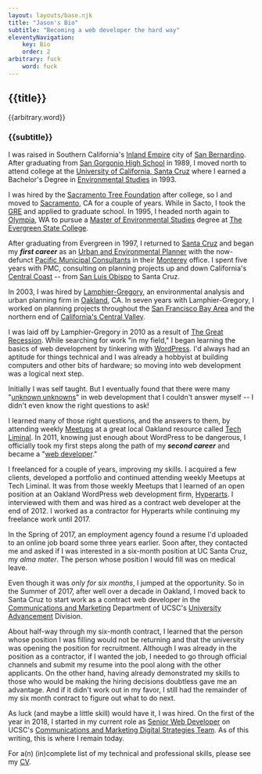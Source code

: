 ```yaml
---
layout: layouts/base.njk
title: "Jason's Bio"
subtitle: "Becoming a web developer the hard way"
eleventyNavigation:
	key: Bio
	order: 2
arbitrary: fuck
	word: fuck
---
```


## {{title}}

{{arbitrary.word}}

### {{subtitle}}

I was raised in Southern California's [Inland Empire](https://en.wikipedia.org/wiki/Inland_Empire) city of [San Bernardino](https://www.sbcity.org/). After graduating from [San Gorgonio High School](https://sangorgonio.sbcusd.com/) in 1989, I moved north to attend college at the [University of California, Santa Cruz](https://ucsc.edu) where I earned a Bachelor's Degree in [Environmental Studies](https://envs.ucsc.edu/) in 1993.

I was hired by the [Sacramento Tree Foundation](https://sactree.org/) after college, so I and moved to [Sacramento](https://www.cityofsacramento.gov/), CA for a couple of years. While in Sacto, I took the [GRE](https://www.ets.org/gre.html) and applied to graduate school. In 1995, I headed north again to [Olympia](https://www.olympiawa.gov/), WA to pursue a [Master of Environmental Studies](https://www.evergreen.edu/academics/graduate-studies/master-environmental-studies) degree at [The Evergreen State College](https://www.evergreen.edu/).

After graduating from Evergreen in 1997, I returned to [Santa Cruz](https://www.cityofsantacruz.com/) and began my ***first career*** as an [Urban and Environmental Planner](../curriculum-vitae/#urban-planning) with the now-defunct [Pacific Municipal Consultants](https://pitchbook.com/profiles/company/108326-44#overview) in their [Monterey](https://monterey.gov/) office. I spent five years with PMC, consulting on planning projects up and down California's [Central Coast](https://en.wikipedia.org/wiki/Central_Coast_(California)) -- from [San Luis Obispo](https://www.slocity.org/) to Santa Cruz.

In 2003, I was hired by [Lamphier-Gregory](https://lamphier-gregory.com/), an environmental analysis and urban planning firm in [Oakland](https://www.oaklandca.gov/), CA. In seven years with Lamphier-Gregory, I worked on planning projects throughout the [San Francisco Bay Area](https://en.wikipedia.org/wiki/San_Francisco_Bay_Area) and the northern end of [California's Central Valley](https://ca.water.usgs.gov/projects/central-valley/about-central-valley.html).

I was laid off by Lamphier-Gregory in 2010 as a result of [The Great Recession](https://www.federalreservehistory.org/essays/great-recession-and-its-aftermath). While searching for work "in my field," I began learning the basics of web development by tinkering with [WordPress](https://wordpress.org/). I'd always had an aptitude for things technical and I was already a hobbyist at building computers and other bits of hardware; so moving into web development was a logical next step.

Initially I was self taught. But I eventually found that there were many "[unknown unknowns](https://en.wikipedia.org/wiki/There_are_unknown_unknowns)" in web development that I couldn't answer myself -- I didn't even know the right questions to ask!

I learned many of those right questions, and the answers to them, by attending weekly [Meetups](https://www.meetup.com/) at a great local Oakland resource called [Tech Liminal](https://techliminal.com/). In 2011, knowing just enough about WordPress to be dangerous, I officially took my first steps along the path of my ***second career*** and became a "[web developer](../curriculum-vitae/#web-development)."

I freelanced for a couple of years, improving my skills. I acquired a few clients, developed a portfolio and continued attending weekly Meetups at Tech Liminal. It was from those weekly Meetups that I learned of an open position at an Oakland WordPress web development firm, [Hyperarts](https://www.hyperarts.com/). I interviewed with them and was hired as a contract web developer at the end of 2012. I worked as a contractor for Hyperarts while continuing my freelance work until 2017.

In the Spring of 2017, an employment agency found a resume I'd uploaded to an online job board some three years earlier. Soon after, they contacted me and asked if I was interested in a six-month position at UC Santa Cruz, my *alma mater*. The person whose position I would fill was on medical leave.

Even though it was *only for six months*, I jumped at the opportunity. So in the Summer of 2017, after well over a decade in Oakland, I moved back to Santa Cruz to start work as a contract web developer in the [Communications and Marketing](https://communications.ucsc.edu/) Department of UCSC's [University Advancement](https://advancement.ucsc.edu/) Division.

About half-way through my six-month contract, I learned that the person whose position I was filling would not be returning and that the university was opening the position for recruitment. Although I was already in the position as a contractor, if I wanted the job, I needed to go through official channels and submit my resume into the pool along with the other applicants. On the other hand, having already demonstrated my skills to those who would be making the hiring decisions doubtless gave me an advantage. And if it didn't work out in my favor, I still had the remainder of my six month contract to figure out what to do next.

As luck (and maybe a little skill) would have it, I was hired. On the first of the year in 2018, I started in my current role as [Senior Web Developer](https://campusdirectory.ucsc.edu/cd_detail?uid=jchafin) on UCSC's [Communications and Marketing Digital Strategies Team](https://advancement.ucsc.edu/about/the-team/communications-and-marketing/#digital-strategies). As of this writing, this is where I remain today.

For a(n) (in)complete list of my technical and professional skills, please see my [CV](/about/curriculum-vitae).
